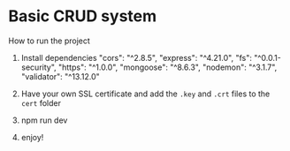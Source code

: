 # Basic CRUD system

How to run the project

1. Install dependencies
    "cors": "^2.8.5",
    "express": "^4.21.0",
    "fs": "^0.0.1-security",
    "https": "^1.0.0",
    "mongoose": "^8.6.3",
    "nodemon": "^3.1.7",
    "validator": "^13.12.0"

2. Have your own SSL certificate and add the `.key` and `.crt` files to the `cert` folder

3. npm run dev

4. enjoy!